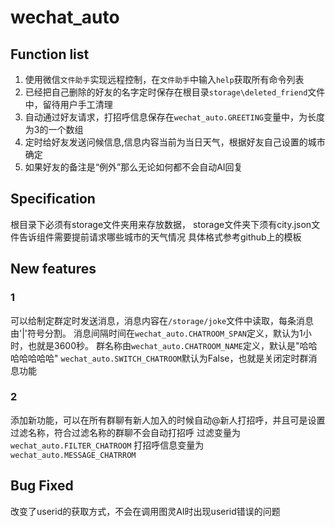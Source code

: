 # wechat_auto

## Function list

1. 使用微信`文件助手`实现远程控制，在`文件助手`中输入`help`获取所有命令列表
2. 已经把自己删除的好友的名字定时保存在根目录`storage\deleted_friend`文件中，留待用户手工清理
3. 自动通过好友请求，打招呼信息保存在`wechat_auto.GREETING`变量中，为长度为3的一个数组
4. 定时给好友发送问候信息,信息内容当前为当日天气，根据好友自己设置的城市确定
5. 如果好友的备注是“例外”那么无论如何都不会自动AI回复

## Specification

根目录下必须有storage文件夹用来存放数据，
storage文件夹下须有city.json文件告诉组件需要提前请求哪些城市的天气情况
具体格式参考github上的模板

## New features

### 1

可以给制定群定时发送消息，消息内容在`/storage/joke`文件中读取，每条消息由'|'符号分割。
消息间隔时间在`wechat_auto.CHATROOM_SPAN`定义，默认为1小时，也就是3600秒。
群名称由`wechat_auto.CHATROOM_NAME`定义，默认是"哈哈哈哈哈哈哈"
`wechat_auto.SWITCH_CHATROOM`默认为False，也就是关闭定时群消息功能

### 2

添加新功能，可以在所有群聊有新人加入的时候自动@新人打招呼，并且可是设置过滤名称，符合过滤名称的群聊不会自动打招呼
过滤变量为`wechat_auto.FILTER_CHATROOM`
打招呼信息变量为`wechat_auto.MESSAGE_CHATRROM`

## Bug Fixed

改变了userid的获取方式，不会在调用图灵AI时出现userid错误的问题